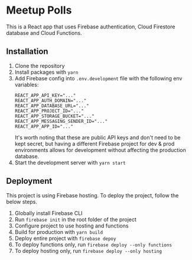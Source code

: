 # Meetup Polls

This is a React app that uses Firebase authentication, Cloud Firestore database and Cloud Functions.

## Installation

1. Clone the repository
2. Install packages with `yarn`
3. Add Firebase config into `.env.development` file with the following env variables:
   ```
   REACT_APP_API_KEY="..."
   REACT_APP_AUTH_DOMAIN="..."
   REACT_APP_DATABASE_URL="..."
   REACT_APP_PROJECT_ID="..."
   REACT_APP_STORAGE_BUCKET="..."
   REACT_APP_MESSAGING_SENDER_ID="..."
   REACT_APP_APP_ID="..."
   ```
   It's worth noting that these are public API keys and don't need to be kept secret, but having a different Firebase project for dev & prod environments allows for development without affecting the production database.
4. Start the development server with `yarn start`

## Deployment

This project is using Firebase hosting. To deploy the project, follow the below steps.

1. Globally install Firebase CLI
2. Run `firebase init` in the root folder of the project
3. Configure project to use hosting and functions
4. Build for production with `yarn build`
5. Deploy entire project with `firebase depoy`
6. To deploy functions only, run `firebase deploy --only functions`
7. To deploy hosting only, run `firebase deploy --only hosting`
